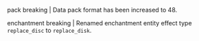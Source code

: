 pack breaking | Data pack format has been increased to 48.

enchantment breaking | Renamed enchantment entity effect type `replace_disc` to `replace_disk`.
